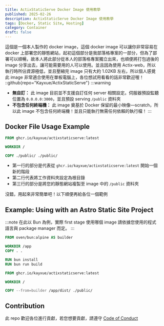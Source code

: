 ```yaml
---
title: ActixStaticServe Docker Image 使用教學
published: 2025-02-26
description: ActixStaticServe Docker Image 使用教學
tags: [Docker, Static Site, Hosting]
category: Container
draft: false
---
```

這個是一個本人製作的 docker image，這個 docker image 可以讓你非常容易在 docker 上部署您的靜態網站，起初這個部分是我部落格專案的一部分，但為了部署可以順暢，故本人將此部分從本人的部落格專案獨立出來，也順便將打包過後的 image 分享出去，讓可能需要用的人可以使用。並且因為使用 Actix-web，所以執行時所佔資源極低，並且壓縮完 image 只有大約 1.02KB 左右，所以個人感覺此 image 非常適合使用在單板電腦上，各位想試用看看的話非常歡迎喔！
::github{repo="Kayxue/ActixStaticServe"}
:::warning
* **無自訂：** 此 image 目前並不支援自訂任何 server 相關設定。伺服器預設監聽位置為 `0.0.0.0:3000`，並且預設 serving `/public` 資料夾
* **不包含任何終端機：** 此 image 奠基於 Docker 保留的最小映像—scratch，所以此 image 不包含任何終端機！並且只能執行無需任何依賴的執行檔！
:::
## Docker File Usage Example
```dockerfile title="Dockerfile" icon="docker"
FROM ghcr.io/kayxue/actixstaticserve:latest

WORKDIR /

COPY ./public/ ./public/
```
* 第一行的部分是代表從 `ghcr.io/kayxue/actixstaticserve:latest` 開始一個新的階段
* 第二行代表將工作資料夾設定為根目錄
* 第三行的部分是將您的靜態網站複製至 image 中的 `/public` 資料夾

沒錯，用起來非常簡單吧！以下順便再給各位一個範例
## Example: Using with an Astro Static Site Project
:::note
在此以 Bun 為例，實際 first stage 使用哪個 image 請依據您使用的程式語言與 package manager 而定。
:::

```dockerfile title="Dockerfile" icon="docker"
FROM oven/bun:alpine AS builder

WORKDIR /app
COPY . .

RUN bun install
RUN bun run build

FROM ghcr.io/kayxue/actixstaticserve:latest

WORKDIR /

COPY --from=builder /app/dist/ ./public/
```

## Contribution
此 repo 歡迎各位進行貢獻，若您想要貢獻，請遵守 [Code of Conduct](https://www.rust-lang.org/policies/code-of-conduct)
